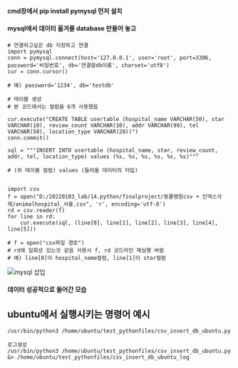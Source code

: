 #### cmd창에서 pip install pymysql 먼저 설치
#### mysql에서 데이터 옮겨줄 database 만들어 놓고

```
# 연결하고싶은 db 지정하고 연결
import pymysql
conn = pymysql.connect(host='127.0.0.1', user='root', port=3306, password='비밀번호', db='연결할db이름', charset='utf8')
cur = conn.cursor()

# 예) password='1234', db='testdb'
```

```
# 테이블 생성
# 본 코드에서는 컬럼을 6개 사용했음

cur.execute("CREATE TABLE usertable (hospital_name VARCHAR(50), star VARCHAR(10), review_count VARCHAR(10), addr VARCHAR(99), tel VARCHAR(50), location_type VARCHAR(20))")
conn.commit()
```
```
sql = """INSERT INTO usertable (hospital_name, star, review_count, addr, tel, location_type) values (%s, %s, %s, %s, %s, %s)"""

# (위 테이블 컬럼) values (들어올 데이터의 타입)
```

```

import csv
f = open("D:/20220103_lab/14.python/finalproject/동물병원csv + 인덱스삭제/animalhospital_서울.csv", 'r', encoding='utf-8')
rd = csv.reader(f)
for line in rd:
    cur.execute(sql, (line[0], line[1], line[2], line[3], line[4], line[5]))
    
# f = open("csv파일 경로")
# rd에 일회성 있는것 같음 사용시 f, rd 코드라인 재실행 바람
# 예) line[0]이 hospital_name컬럼, line[1]이 star컬럼 
```
![mysql 삽입](https://user-images.githubusercontent.com/96936431/178644808-8ec44727-8bc8-403b-966f-865ad75739f4.png)
#### 데이터 성공적으로 들어간 모습




## ubuntu에서 실행시키는 명령어 예시
```
/usr/bin/python3 /home/ubuntu/test_pythonfiles/csv_insert_db_ubuntu.py

로그생성
/usr/bin/python3 /home/ubuntu/test_pythonfiles/csv_insert_db_ubuntu.py &> /home/ubuntu/test_pythonfiles/csv_insert_db_ubuntu_log
```

